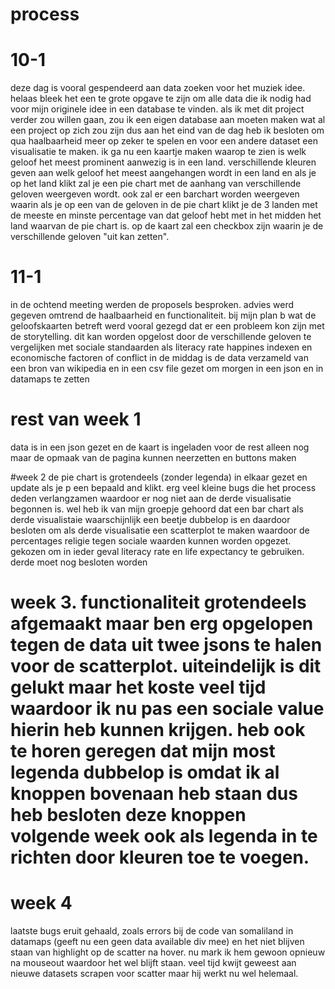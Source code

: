 # process

# 10-1
deze dag is vooral gespendeerd aan data zoeken voor het muziek idee. helaas bleek het een te grote opgave te zijn om alle data die ik nodig had voor mijn originele idee in een database te vinden. als ik met dit project verder zou willen gaan, zou ik een eigen database aan moeten maken wat al een project op zich zou zijn dus aan het eind van de dag heb ik besloten om qua haalbaarheid meer op zeker te spelen en voor een andere dataset een visualisatie te maken. ik ga nu een kaartje maken waarop te zien is welk geloof het meest prominent aanwezig is in een land. verschillende kleuren geven aan welk geloof het meest aangehangen wordt in een land en als je op het land klikt zal je een pie chart met de aanhang van verschillende geloven weergeven wordt. ook zal er een barchart worden weergeven waarin als je op een van de geloven in de pie chart klikt je de 3 landen met de meeste en minste percentage van dat geloof hebt met in het midden het land waarvan de pie chart is. op de kaart zal een checkbox zijn waarin je de verschillende geloven "uit kan zetten".

# 11-1
in de ochtend meeting werden de proposels besproken. advies werd gegeven omtrend de haalbaarheid en functionaliteit. bij mijn plan b wat de geloofskaarten betreft werd vooral gezegd dat er een probleem kon zijn met de storytelling. dit kan worden opgelost door de verschillende geloven te vergelijken met sociale standaarden als literacy rate happines indexen en economische factoren of conflict
in de middag is de data verzameld van een bron van wikipedia en in een csv file gezet om morgen in een json en in datamaps te zetten

# rest van week 1

data is in een json gezet en de kaart is ingeladen voor de rest alleen nog maar de opmaak van de pagina kunnen neerzetten en buttons maken

#week 2 
de pie chart is grotendeels (zonder legenda) in elkaar gezet en update als je p een bepaald and klikt. erg veel kleine bugs die het process deden verlangzamen waardoor er nog niet aan de derde visualisatie begonnen is. wel heb ik van mijn groepje gehoord dat een bar chart als derde visualistaie waarschijnlijk een beetje dubbelop is en daardoor besloten om als derde visualisatie een scatterplot te maken waardoor de percentages religie tegen sociale waarden kunnen worden opgezet. gekozen om in ieder geval literacy rate en life expectancy te gebruiken. derde moet nog besloten worden

# week 3. functionaliteit grotendeels afgemaakt maar ben erg opgelopen tegen de data uit twee jsons te halen voor de scatterplot. uiteindelijk is dit gelukt maar het koste veel tijd waardoor ik nu pas een sociale value hierin heb kunnen krijgen. heb ook te horen geregen dat mijn most legenda dubbelop is omdat ik al knoppen bovenaan heb staan dus heb besloten deze knoppen volgende week ook als legenda in te richten door kleuren toe te voegen.

# week 4
laatste bugs eruit gehaald, zoals errors bij de code van somaliland in datamaps (geeft nu een geen data available div mee) en het niet blijven staan van highlight op de scatter na hover. nu mark ik hem gewoon opnieuw na mouseout waardoor het wel blijft staan. veel tijd kwijt geweest aan nieuwe datasets scrapen voor scatter maar hij werkt nu wel helemaal. 


